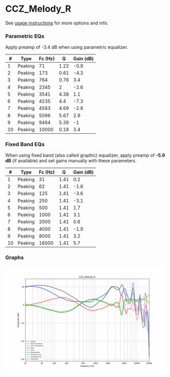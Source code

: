 # CCZ_Melody_R
See [usage instructions](https://github.com/jaakkopasanen/AutoEq#usage) for more options and info.

### Parametric EQs
Apply preamp of -3.4 dB when using parametric equalizer.

|   # | Type    |   Fc (Hz) |    Q |   Gain (dB) |
|-----|---------|-----------|------|-------------|
|   1 | Peaking |        71 | 1.22 |        -0.9 |
|   2 | Peaking |       173 | 0.61 |        -4.3 |
|   3 | Peaking |       764 | 0.76 |         3.4 |
|   4 | Peaking |      2345 | 2    |        -2.6 |
|   5 | Peaking |      3541 | 4.38 |         1.1 |
|   6 | Peaking |      4235 | 4.4  |        -7.3 |
|   7 | Peaking |      4583 | 4.69 |        -2.8 |
|   8 | Peaking |      5096 | 5.67 |         2.9 |
|   9 | Peaking |      9484 | 5.39 |        -1   |
|  10 | Peaking |     10000 | 0.18 |         3.4 |

### Fixed Band EQs
When using fixed band (also called graphic) equalizer, apply preamp of **-5.9 dB** (if available) and set gains manually with these parameters.

|   # | Type    |   Fc (Hz) |    Q |   Gain (dB) |
|-----|---------|-----------|------|-------------|
|   1 | Peaking |        31 | 1.41 |         0.2 |
|   2 | Peaking |        62 | 1.41 |        -1.6 |
|   3 | Peaking |       125 | 1.41 |        -3.6 |
|   4 | Peaking |       250 | 1.41 |        -3.1 |
|   5 | Peaking |       500 | 1.41 |         1.7 |
|   6 | Peaking |      1000 | 1.41 |         3.1 |
|   7 | Peaking |      2000 | 1.41 |         0.6 |
|   8 | Peaking |      4000 | 1.41 |        -1.9 |
|   9 | Peaking |      8000 | 1.41 |         3.2 |
|  10 | Peaking |     16000 | 1.41 |         5.7 |

### Graphs
![](./CCZ_Melody_R.png)
